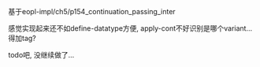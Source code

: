 基于eopl-impl/ch5/p154_continuation_passing_inter

感觉实现起来还不如define-datatype方便, apply-cont不好识别是哪个variant...得加tag?

todo吧, 没继续做了...